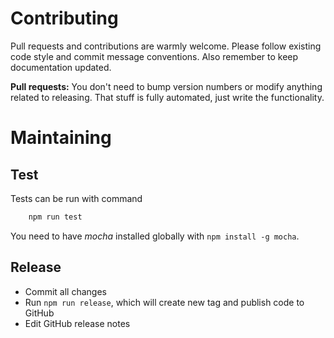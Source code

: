 # Contributing

Pull requests and contributions are warmly welcome.
Please follow existing code style and commit message conventions. Also remember to keep documentation
updated.

**Pull requests:** You don't need to bump version numbers or modify anything related to releasing. That stuff is fully automated, just write the functionality.


# Maintaining

## Test

Tests can be run with command

```bash
    npm run test
```

You need to have *mocha* installed globally with `npm install -g mocha`.


## Release

* Commit all changes
* Run `npm run release`, which will create new tag and publish code to GitHub
* Edit GitHub release notes


